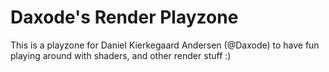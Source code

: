 # Daxode's Render Playzone
This is a playzone for Daniel Kierkegaard Andersen (@Daxode) to have fun playing around with shaders, and other render stuff :)
